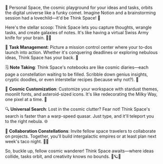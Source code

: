 🚀 Personal Space, the cosmic playground for your ideas and tasks, orbits the digital universe like a funky comet. Imagine Notion and a brainstorming session had a lovechild—it'd be Think Space! 🌟

Here's the stellar scoop: Think Space lets you capture thoughts, wrangle tasks, and create galaxies of notes. It's like having a virtual Swiss Army knife for your brain. 🧠✨

📝 **Task Management**: Picture a mission control center where your to-dos launch into action. Whether it's conquering deadlines or exploring nebulous ideas, Think Space has your back. 🚀

🗒️ **Note Taking**: Think Space's notebooks are like cosmic diaries—each page a constellation waiting to be filled. Scribble down genius insights, cryptic doodles, or even interstellar recipes (because why not?). 🌌

🌈 **Cosmic Customization**: Customize your workspace with stardust themes, moonlit fonts, and asteroid-sized icons. It's like redecorating the Milky Way, one pixel at a time. 🌠

🔍 **Universal Search**: Lost in the cosmic clutter? Fear not! Think Space's search is faster than a warp-speed quasar. Just type, and it'll teleport you to the right nebula. 🌐

🌌 **Collaboration Constellations**: Invite fellow space travelers to collaborate on projects. Together, you'll build intergalactic empires or at least plan next week's taco night. 🌮🚀

So, buckle up, fellow cosmic wanderer! Think Space awaits—where ideas collide, tasks orbit, and creativity knows no bounds. 🌌🪐✨
